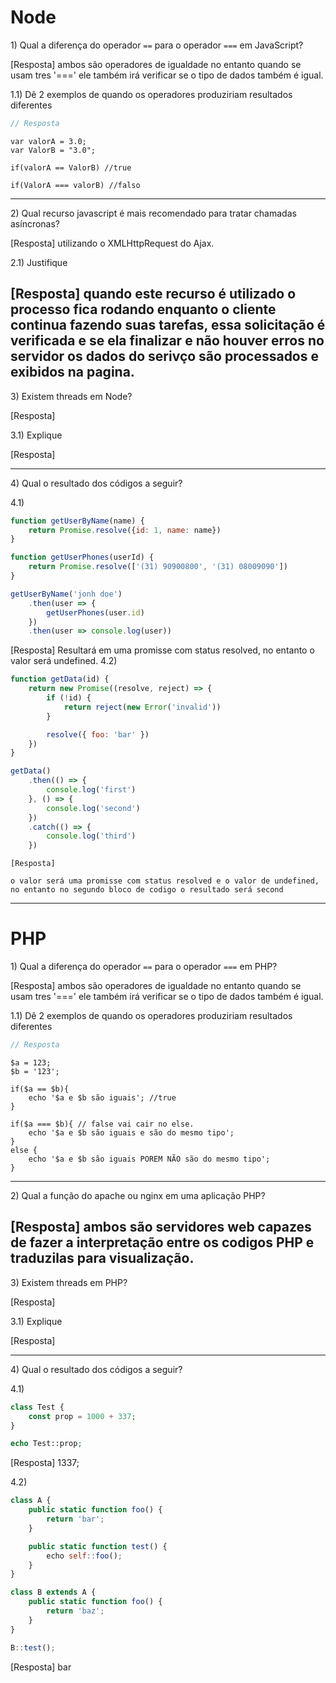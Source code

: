 # Node

1\) Qual a diferença do operador `==` para o operador `===` em JavaScript?

[Resposta]
    ambos são operadores de igualdade no entanto quando se usam tres '===' ele também irá verificar se o tipo de dados também é igual.

1.1) Dê 2 exemplos de quando os operadores produziriam resultados diferentes

```js
// Resposta
```
    var valorA = 3.0;
    var ValorB = "3.0";

    if(valorA == ValorB) //true

    if(ValorA === valorB) //falso
---

2\) Qual recurso javascript é mais recomendado para tratar chamadas asíncronas?

[Resposta]
    utilizando o XMLHttpRequest do Ajax.

2.1) Justifique

[Resposta]
    quando este recurso é utilizado o processo fica rodando enquanto o cliente continua fazendo suas tarefas, essa solicitação é verificada e se ela finalizar e não houver erros no servidor os dados do serivço são processados e exibidos na pagina.
---

3\) Existem threads em Node?

[Resposta]

3.1) Explique

[Resposta]

---

4\) Qual o resultado dos códigos a seguir?

4.1)
```js
function getUserByName(name) {
    return Promise.resolve({id: 1, name: name})
}

function getUserPhones(userId) {
    return Promise.resolve(['(31) 90900800', '(31) 08009090'])
}

getUserByName('jonh doe')
    .then(user => { 
        getUserPhones(user.id)
    })
    .then(user => console.log(user))
```

[Resposta]
    Resultará em uma promisse com status resolved, no entanto o valor será undefined.
4.2)
```js
function getData(id) {
    return new Promise((resolve, reject) => {
        if (!id) {
            return reject(new Error('invalid'))
        }

        resolve({ foo: 'bar' })
    })
}

getData()
    .then(() => {
        console.log('first')
    }, () => {
        console.log('second')
    })
    .catch(() => {
        console.log('third')
    })
```

```
[Resposta]
```
    o valor será uma promisse com status resolved e o valor de undefined, no entanto no segundo bloco de codigo o resultado será second
---

# PHP

1\) Qual a diferença do operador `==` para o operador `===` em PHP?

[Resposta]
    ambos são operadores de igualdade no entanto quando se usam tres '===' ele também irá verificar se o tipo de dados também é igual.

1.1) Dê 2 exemplos de quando os operadores produziriam resultados diferentes

```php
// Resposta
```
    $a = 123;
    $b = '123';

    if($a == $b){
        echo '$a e $b são iguais'; //true
    }

    if($a === $b){ // false vai cair no else.
        echo '$a e $b são iguais e são do mesmo tipo';
    }
    else {
        echo '$a e $b são iguais POREM NÃO são do mesmo tipo';
    }
---

2\) Qual a função do apache ou nginx em uma aplicação PHP?

[Resposta]
    ambos são servidores web capazes de fazer a interpretação entre os codigos PHP e traduzilas para visualização.
---

3\) Existem threads em PHP?

[Resposta]

3.1) Explique

[Resposta]

---

4\) Qual o resultado dos códigos a seguir?

4.1)
```php
class Test {
    const prop = 1000 + 337;
}

echo Test::prop;
```

[Resposta]
    1337;

4.2)
```js
class A {
    public static function foo() {
        return 'bar';
    }

    public static function test() {
        echo self::foo();
    }
}

class B extends A {
    public static function foo() {
        return 'baz';
    }
}

B::test();
```

[Resposta]
bar